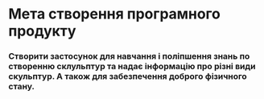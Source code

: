 # Мета створення програмного продукту
### Створити застосунок для навчання і поліпшення знань по створенню склульптур та надає інформацію про різні види скульптур.  А також для забезпечення доброго фізичного стану.

